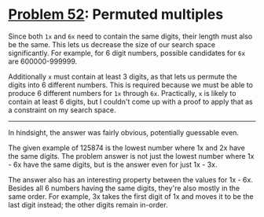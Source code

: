 # [Problem 52](https://projecteuler.net/problem=52): Permuted multiples

Since both `1x` and `6x` need to contain the same digits, their length must also be the same.
This lets us decrease the size of our search space significantly.
For example, for 6 digit numbers, possible candidates for `6x` are 600000-999999.

Additionally `x` must contain at least 3 digits, as that lets us permute the digits into 6 different numbers.
This is required because we must be able to produce 6 different numbers for `1x` through `6x`.
Practically, `x` is likely to contain at least 6 digits, but I couldn't come up with a proof to apply that as a constraint on my search space.

---

In hindsight, the answer was fairly obvious, potentially guessable even.

The given example of 125874 is the lowest number where 1x and 2x have the same digits.
The problem answer is not just the lowest number where 1x - 6x have the same digits, but is the answer even for just 1x - 3x.

The answer also has an interesting property between the values for 1x - 6x.
Besides all 6 numbers having the same digits, they're also mostly in the same order.
For example, 3x takes the first digit of 1x and moves it to be the last digit instead; the other digits remain in-order.
